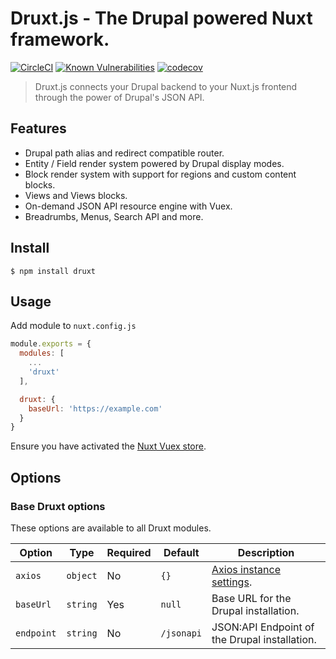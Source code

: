 # Druxt.js - The Drupal powered Nuxt framework.

[![CircleCI](https://circleci.com/gh/druxt/druxt.js.svg?style=svg)](https://circleci.com/gh/druxt/druxt.js)
[![Known Vulnerabilities](https://snyk.io/test/github/druxt/druxt.js/badge.svg?targetFile=package.json)](https://snyk.io/test/github/druxt/druxt.js?targetFile=package.json)
[![codecov](https://codecov.io/gh/druxt/druxt.js/branch/develop/graph/badge.svg)](https://codecov.io/gh/druxt/druxt.js)


> Druxt.js connects your Drupal backend to your Nuxt.js frontend through the power of Drupal's JSON API.

## Features

- Drupal path alias and redirect compatible router.
- Entity / Field render system powered by Drupal display modes.
- Block render system with support for regions and custom content blocks.
- Views and Views blocks.
- On-demand JSON API resource engine with Vuex.
- Breadrumbs, Menus, Search API and more.

## Install

`$ npm install druxt`

## Usage

Add module to `nuxt.config.js`

```js
module.exports = {
  modules: [
    ...
    'druxt'
  ],

  druxt: {
    baseUrl: 'https://example.com'
  }
}
```

Ensure you have activated the [Nuxt Vuex store](https://nuxtjs.org/guide/vuex-store/).

## Options

### Base Druxt options

These options are available to all Druxt modules.

| Option | Type | Required | Default | Description |
| --- | --- | --- | --- | --- |
| `axios` | `object` | No | `{}` | [Axios instance settings](https://github.com/axios/axios#axioscreateconfig). |
| `baseUrl` | `string` | Yes | `null` | Base URL for the Drupal installation. |
| `endpoint` | `string` | No | `/jsonapi` | JSON:API Endpoint of the Drupal installation. |
